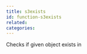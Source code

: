 ```yaml
---
title: s3exists
id: function-s3exists
related:
categories:
---
```


Checks if given object exists in